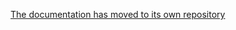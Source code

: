 [The documentation has moved to its own repository](https://github.com/tootsuite/documentation/blob/master/Using-the-API/Streaming-API.md)
